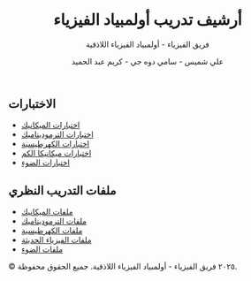 
</head>
<body>
    <header>
        <h1>أرشيف تدريب أولمبياد الفيزياء</h1>
        <p>فريق الفيزياء - أولمبياد الفيزياء اللاذقية</p>
        <p>علي شميس - سامي دوه جي - كريم عبد الحميد</p>
    </header>
    <div class="container">
        <section>
            <h2>الاختبارات</h2>
            <ul>
                <li><a href="link-to-test1" target="_blank">اختبارات الميكانيك</a></li>
             <li><a href="link-to-test1" target="_blank">اختبارات الترموديناميك</a></li>
                <li><a href="link-to-test2" target="_blank">اختبارات الكهرطيسية</a></li>
                <li><a href="link-to-test3" target="_blank">اختبارات ميكانيكا الكم</a></li>
             <li><a href="link-to-test3" target="_blank">اختبارات الضوء</a></li>
            </ul>
        </section>
        <section>
            <h2>ملفات التدريب النظري</h2>
            <ul>
                <li><a href="link-to-file1" target="_blank">ملفات الميكانيك</a></li>
                <li><a href="link-to-file2" target="_blank">ملفات الترموديناميك </a></li>
                <li><a href="link-to-file2" target="_blank">ملفات الكهرطيسية </a></li>
                <li><a href="link-to-file3" target="_blank">ملفات الفيزياء الحديثة</a></li>
             <li><a href="link-to-file3" target="_blank">ملفات الضوء </a></li>
            </ul>
        </section>
    </div>
    <footer>
        <p>© ٢٠٢٥ فريق الفيزياء - أولمبياد الفيزياء اللاذقية. جميع الحقوق محفوظة.</p>
    </footer>
</body>
</html>
